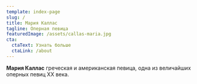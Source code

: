 ```yaml
---
template: index-page
slug: /
title: Мария Каллас
tagline: Оперная певица
featuredImage: /assets/callas-maria.jpg
cta:
  ctaText: Узнать больше
  ctaLink: /about
---
```

**Мария Каллас** греческая и американская певица, одна из величайших оперных певиц XX века.